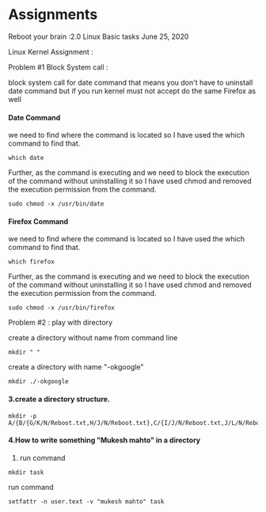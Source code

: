 # Assignments



Reboot your brain :2.0 Linux Basic tasks
June 25, 2020

Linux Kernel Assignment : 


Problem #1     Block System call : 

block system call for date command 
that means you don't have to uninstall date command but if you run kernel must not accept 
do the same Firefox as well
#### Date Command

we need to find where the command is located so I have used the which command to find that.
~~~
which date
~~~
Further, as the command is executing and we need to block the execution of the command without uninstalling it so I have used chmod and removed the execution permission from the command.

~~~
sudo chmod -x /usr/bin/date
~~~

#### Firefox Command

we need to find where the command is located so I have used the which command to find that.
~~~
which firefox
~~~
Further, as the command is executing and we need to block the execution of the command without uninstalling it so I have used chmod and removed the execution permission from the command.

~~~
sudo chmod -x /usr/bin/firefox
~~~
Problem #2 :  play with directory 

  create a directory without name from command line
~~~
mkdir " "
~~~
  create a directory with name "-okgoogle"

~~~
mkdir ./-okgoogle
~~~
#### 3.create a directory structure.
~~~
mkdir -p A/{B/{G/K/N/Reboot.txt,H/J/N/Reboot.txt},C/{I/J/N/Reboot.txt,J/L/N/Reboot.txt},D/{F/L/N/Reboot.txt,E/M/N/Reboot.txt}}
~~~

#### 4.How to write something "Mukesh mahto" in a directory
1. run command 
~~~ 
mkdir task
 ~~~
run command 
~~~ 
setfattr -n user.text -v "mukesh mahto" task
~~~
